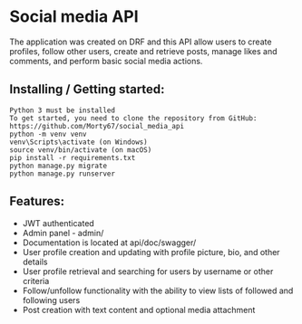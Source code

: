 # Social media API
The application was created on DRF and this API  allow users to create profiles, follow other users, create and retrieve posts, manage likes and comments, and perform basic social media actions.


## Installing / Getting started:
```shell
Python 3 must be installed
To get started, you need to clone the repository from GitHub: https://github.com/Morty67/social_media_api
python -m venv venv
venv\Scripts\activate (on Windows)
source venv/bin/activate (on macOS)
pip install -r requirements.txt
python manage.py migrate
python manage.py runserver
```

## Features:

*  JWT authenticated
*  Admin panel - admin/
*  Documentation is located at api/doc/swagger/
*  User profile creation and updating with profile picture, bio, and other details
*  User profile retrieval and searching for users by username or other criteria
*  Follow/unfollow functionality with the ability to view lists of followed and following users
*  Post creation with text content and optional media attachment